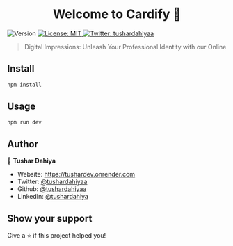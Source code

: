 <h1 align="center">Welcome to Cardify 👋</h1>
<p>
  <img alt="Version" src="https://img.shields.io/badge/version-1.0.0-blue.svg?cacheSeconds=2592000" />
  <a href="#" target="_blank">
    <img alt="License: MIT" src="https://img.shields.io/badge/License-MIT-yellow.svg" />
  </a>
  <a href="https://twitter.com/tushardahiyaa" target="_blank">
    <img alt="Twitter: tushardahiyaa" src="https://img.shields.io/twitter/follow/tushardahiyaa.svg?style=social" />
  </a>
</p>

>  Digital Impressions: Unleash Your Professional Identity with our Online

## Install

```sh
npm install
```

## Usage

```sh
npm run dev
```

## Author

👤 **Tushar Dahiya**

* Website: https://tushardev.onrender.com
* Twitter: [@tushardahiyaa](https://twitter.com/tushardahiyaa)
* Github: [@tushardahiyaa](https://github.com/tushardahiyaa)
* LinkedIn: [@tushardahiya](https://linkedin.com/in/tushardahiya)

## Show your support

Give a ⭐️ if this project helped you!
